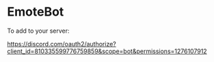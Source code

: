 # EmoteBot

To add to your server:

https://discord.com/oauth2/authorize?client_id=810335599776759859&scope=bot&permissions=1276107912 
